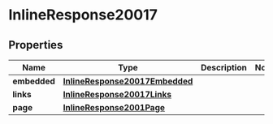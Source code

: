 

# InlineResponse20017

## Properties

Name | Type | Description | Notes
------------ | ------------- | ------------- | -------------
**embedded** | [**InlineResponse20017Embedded**](InlineResponse20017Embedded.md) |  | 
**links** | [**InlineResponse20017Links**](InlineResponse20017Links.md) |  | 
**page** | [**InlineResponse2001Page**](InlineResponse2001Page.md) |  | 



